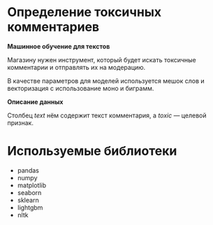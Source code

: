 # Определение токсичных комментариев

**Машинное обучение для текстов**

Магазину нужен инструмент, который будет искать токсичные комментарии и отправлять их на модерацию. 

В качестве параметров для моделей используется мешок слов и векторизация с использование моно и биграмм.

**Описание данных**

Столбец *text* нём содержит текст комментария, а *toxic* — целевой признак.

# Используемые библиотеки
- pandas
- numpy
- matplotlib
- seaborn
- sklearn
- lightgbm
- nltk
